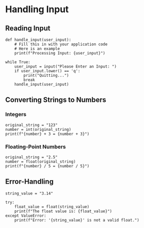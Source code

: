 # Handling Input

## Reading Input

```
def handle_input(user_input):
    # Fill this in with your application code
    # Here is an example
    print(f"Processing Input: {user_input}")

while True:
    user_input = input("Please Enter an Input: ")
    if user_input.lower() == 'q':
        print("Quitting...")
        break
    handle_input(user_input)

```

## Converting Strings to Numbers

### Integers

```
original_string = "123"
number = int(original_string)
print(f"{number} + 3 = {number + 3}")

```

### Floating-Point Numbers

```
original_string = "2.5"
number = float(original_string)
print(f"{number} / 5 = {number / 5}")

```

## Error-Handling

```
string_value = "3.14"

try:
    float_value = float(string_value)
    print(f"The float value is: {float_value}")
except ValueError:
    print(f"Error: '{string_value}' is not a valid float.")

```
